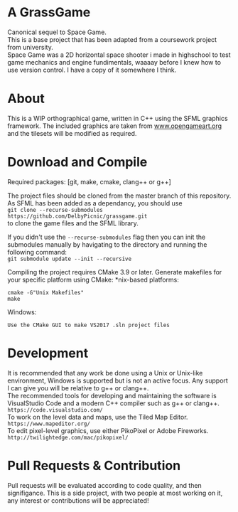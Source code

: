# A GrassGame
Canonical sequel to Space Game.  
This is a base project that has been adapted from a coursework project from university.  
Space Game was a 2D horizontal space shooter i made in highschool to test game mechanics and engine fundimentals, waaaay before I knew how to use version control. I have a copy of it somewhere I think.

# About
This is a WIP orthographical game, written in C++ using the SFML graphics framework.
The included graphics are taken from www.opengameart.org and the tilesets will be modified as required.

# Download and Compile
Required packages: [git, make, cmake, clang++ or g++]

The project files should be cloned from the master branch of this repository. As SFML has been added as a dependancy, you should use  
```git clone --recurse-submodules https://github.com/DelbyPicnic/grassgame.git```  
to clone the game files and the SFML library.

If you didn't use the ```--recurse-submodules``` flag then you can init the submodules manually by havigating to the directory
and running the following command:  
```git submodule update --init --recursive```

Compiling the project requires CMake 3.9 or later.
Generate makefiles for your specific platform using CMake:
*nix-based platforms:
```
cmake -G"Unix Makefiles"
make
```

Windows:
```
Use the CMake GUI to make VS2017 .sln project files
```

# Development
It is recommended that any work be done using a Unix or Unix-like environment, Windows is supported but is not an active focus. Any support I can give you will be relative to g++ or clang++.  
The recommended tools for developing and maintaining the software is VisualStudio Code and a modern C++ compiler such as g++ or clang++.  
```https://code.visualstudio.com/```  
To work on the level data and maps, use the Tiled Map Editor.  
```https://www.mapeditor.org/```  
To edit pixel-level graphics, use either PikoPixel or Adobe Fireworks.  
```http://twilightedge.com/mac/pikopixel/```

# Pull Requests & Contribution
Pull requests will be evaluated according to code quality, and then signifigance. This is a side project, with two people at most working on it, any interest or contributions will be appreciated! 
